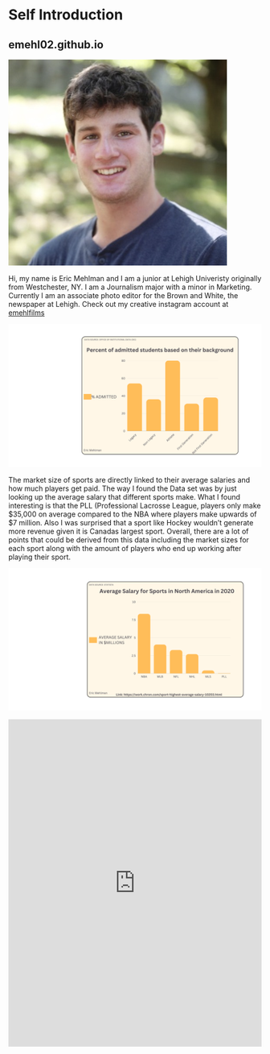# Self Introduction

## emehl02.github.io

![Eric Mehlman](https://github.com/emehl02/emehl02.github.io/blob/main/Eric%20Mehlman%20Photo.png?raw=true)


Hi, my name is Eric Mehlman and I am a junior at Lehigh Univeristy originally from Westchester, NY. I am a Journalism major with a minor in Marketing. Currently I am an associate photo editor for the Brown and White, the newspaper at Lehigh.
Check out my creative instagram account at [emehlfilms](https://www.instagram.com/emehlfilms/)

![Percent of Students Admitted Based on Background](https://github.com/emehl02/emehl02.github.io/blob/main/month.png?raw=true)

The market size of sports are directly linked to their average salaries and how much players get paid. The way I found the Data set was by just looking up the average salary that different sports make. What I found interesting is that the PLL (Professional Lacrosse League, players only make $35,000 on average compared to the NBA where players make upwards of $7 million. Also I was surprised that a sport like Hockey wouldn’t generate more revenue given it is Canadas largest sport. Overall, there are a lot of points that could be derived from this data including the market sizes for each sport along with the amount of players who end up working after playing their sport. 

![Average Salary for Sports in North America in 2020](https://github.com/emehl02/emehl02.github.io/blob/main/month%20(1).png?raw=true)


<iframe src='https://cdn.knightlab.com/libs/timeline3/latest/embed/index.html?source=1KXV1qxp2tGGn-8kMVbaRaMsZiy3OZ80OHVn89SNM-O8&font=Default&lang=en&initial_zoom=2&height=650' width='100%' height='650' webkitallowfullscreen mozallowfullscreen allowfullscreen frameborder='0'></iframe>
                                
